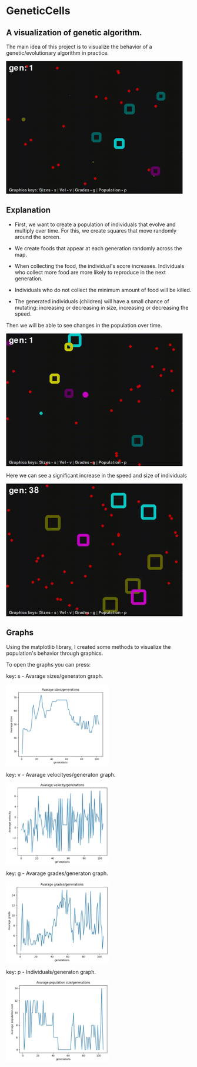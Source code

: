 # GeneticCells
## A visualization of genetic algorithm.

The main idea of this project is to visualize the behavior of a genetic/evolutionary algorithm in practice.

<img src= "https://github.com/EuReinoso/GeneticCells/blob/master/assets/default.gif?raw=true" width = "480" height = "360" />

## Explanation

 - First, we want to create a population of individuals that evolve and multiply over time. For this, we create squares that move randomly around the screen.
 
 - We create foods that appear at each generation randomly across the map.
 
 - When collecting the food, the individual's score increases. Individuals who collect more food are more likely to reproduce in the next generation.
 
 - Individuals who do not collect the minimum amount of food will be killed.
 
 - The generated individuals (children) will have a small chance of mutating: increasing or decreasing in size, increasing or decreasing the speed.
 
 Then we will be able to see changes in the population over time.
 
 <img src= "https://github.com/EuReinoso/GeneticCells/blob/master/assets/default2.gif?raw=true" width = "480" height = "360" />
 
 Here we can see a significant increase in the speed and size of individuals
 
 <img src= "https://github.com/EuReinoso/GeneticCells/blob/master/assets/big.gif?raw=true" width = "480" height = "360" />
 
 ## Graphs
 
 Using the matplotlib library, I created some methods to visualize the population's behavior through graphics.
 
 To open the graphs you can press:
 
 key: s - Avarage sizes/generaton graph.
 
 <img src= "https://github.com/EuReinoso/GeneticCells/blob/master/assets/sizes.jpg?raw=true" width = "280" height = "220" />
 
 key: v - Avarage velocityes/generaton graph.
 
 <img src= "https://github.com/EuReinoso/GeneticCells/blob/master/assets/velocity.jpg?raw=true" width = "280" height = "220" />
 
 key: g - Avarage grades/generaton graph.
 
 <img src= "https://github.com/EuReinoso/GeneticCells/blob/master/assets/grades.jpg" width = "280" height = "220" />
 
 key: p - Individuals/generaton graph.
 
 <img src= "https://github.com/EuReinoso/GeneticCells/blob/master/assets/individuals.jpg?raw=true" width = "280" height = "220" />
